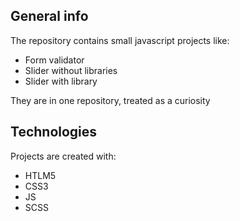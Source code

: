 ## General info
The repository contains small javascript projects like:

* Form validator 
* Slider without libraries
* Slider with library


They are in one repository, treated as a curiosity
	
## Technologies
Projects are created with:
* HTLM5
* CSS3
* JS
* SCSS